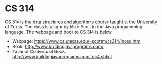 # CS 314
CS 314 is the data structures and algorithms course taught at the University of Texas. The class is taught
by Mike Scott in the Java programming language. The webpage and book to CS 314 is below.
- Webpage: https://www.cs.utexas.edu/~scottm/cs314/index.htm
- Book: http://www.buildingjavaprograms.com/
- Table of Contents of Book: http://www.buildingjavaprograms.com/toc4.shtml
